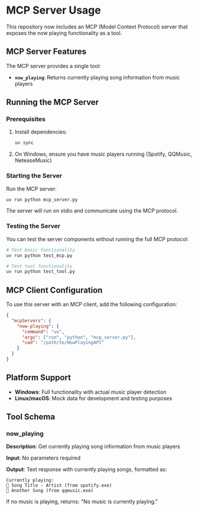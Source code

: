 # MCP Server Usage

This repository now includes an MCP (Model Context Protocol) server that exposes the now playing functionality as a tool.

## MCP Server Features

The MCP server provides a single tool:

- **`now_playing`**: Returns currently playing song information from music players

## Running the MCP Server

### Prerequisites

1. Install dependencies:
   ```bash
   uv sync
   ```

2. On Windows, ensure you have music players running (Spotify, QQMusic, NeteaseMusic)

### Starting the Server

Run the MCP server:

```bash
uv run python mcp_server.py
```

The server will run on stdio and communicate using the MCP protocol.

### Testing the Server

You can test the server components without running the full MCP protocol:

```bash
# Test basic functionality
uv run python test_mcp.py

# Test tool functionality
uv run python test_tool.py
```

## MCP Client Configuration

To use this server with an MCP client, add the following configuration:

```json
{
  "mcpServers": {
    "now-playing": {
      "command": "uv",
      "args": ["run", "python", "mcp_server.py"],
      "cwd": "/path/to/NowPlayingAPI"
    }
  }
}
```

## Platform Support

- **Windows**: Full functionality with actual music player detection
- **Linux/macOS**: Mock data for development and testing purposes

## Tool Schema

### now_playing

**Description**: Get currently playing song information from music players

**Input**: No parameters required

**Output**: Text response with currently playing songs, formatted as:
```
Currently playing:
🎵 Song Title - Artist (from spotify.exe)
🎵 Another Song (from qqmusic.exe)
```

If no music is playing, returns: "No music is currently playing."